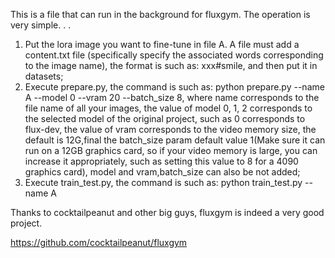 This is a file that can run in the background for fluxgym. The operation is very simple. . .

1. Put the lora image you want to fine-tune in file A. A file must add a content.txt file (specifically specify the associated words corresponding to the image name), the format is such as: xxx#smile, and then put it in datasets;
2. Execute prepare.py, the command is such as: python prepare.py --name A --model 0 --vram 20 --batch_size 8, where name corresponds to the file name of all your images, the value of model 0, 1, 2 corresponds to the selected model of the original project, such as 0 corresponds to flux-dev, the value of vram corresponds to the video memory size, the default is 12G,final the batch_size param default value 1(Make sure it can run on a 12GB graphics card, so if your video memory is large, you can increase it appropriately, such as setting this value to 8 for a 4090 graphics card), model and vram,batch_size can also be not added;
3. Execute train_test.py, the command is such as: python train_test.py --name A

Thanks to cocktailpeanut and other big guys, fluxgym is indeed a very good project.

https://github.com/cocktailpeanut/fluxgym
